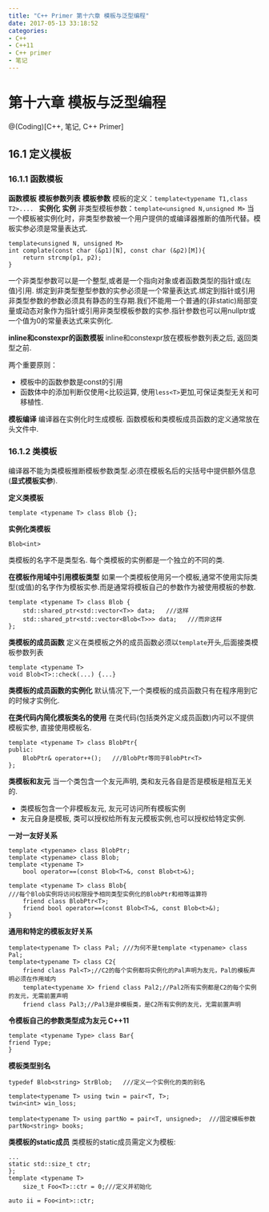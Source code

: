 ```yaml
---
title: "C++ Primer 第十六章 模板与泛型编程"
date: 2017-05-13 33:18:52
categories:
- C++
- C++11
- C++ primer
- 笔记
---
```


# 第十六章 模板与泛型编程
@(Coding)[C++, 笔记, C++ Primer]

## 16.1 定义模板
### 16.1.1 函数模板
**函数模板** **模板参数列表** **模板参数**
模板的定义：`template<typename T1,class T2>.... `
**实例化** **实例** 
非类型模板参数：`template<unsigned N,unsigned M>`
当一个模板被实例化时，非类型参数被一个用户提供的或编译器推断的值所代替。模板实参必须是常量表达式.
```
template<unsigned N, unsigned M>
int complate(const char (&p1)[N], const char (&p2)[M]){
	return strcmp(p1, p2);
}
```
一个非类型参数可以是一个整型,或者是一个指向对象或者函数类型的指针或(左值)引用. 绑定到非类型整型参数的实参必须是一个常量表达式.绑定到指针或引用非类型参数的参数必须具有静态的生存期.我们不能用一个普通的(非static)局部变量或动态对象作为指针或引用非类型模板参数的实参.指针参数也可以用nullptr或一个值为0的常量表达式来实例化.

**inline和constexpr的函数模板**
inline和constexpr放在模板参数列表之后, 返回类型之前.

两个重要原则：
- 模板中的函数参数是const的引用
- 函数体中的添加判断仅使用<比较运算, 使用`less<T>`更加,可保证类型无关和可移植性.

**模板编译**
编译器在实例化时生成模板. 函数模板和类模板成员函数的定义通常放在头文件中.

### 16.1.2 类模板
编译器不能为类模板推断模板参数类型.必须在模板名后的尖括号中提供额外信息(**显式模板实参**).

**定义类模板**
```
template <typename T> class Blob {};
```

**实例化类模板**
```
Blob<int>
```

类模板的名字不是类型名. 每个类模板的实例都是一个独立的不同的类.

**在模板作用域中引用模板类型**
如果一个类模板使用另一个模板,通常不使用实际类型(或值)的名字作为模板实参.而是通常将模板自己的参数作为被使用模板的参数.
```
template <typename T> class Blob {
	std::shared_ptr<std::vector<T>> data;   ///这样
	std::shared_ptr<std::vector<Blob<T>>> data;   ///而非这样
};
```

**类模板的成员函数**
定义在类模板之外的成员函数必须以`template`开头,后面接类模板参数列表
```
template <typename T>
void Blob<T>::check(...) {...}
```

**类模板的成员函数的实例化**
默认情况下,一个类模板的成员函数只有在程序用到它的时候才实例化.

**在类代码内简化模板类名的使用**
在类代码(包括类外定义成员函数)内可以不提供模板实参, 直接使用模板名.
```
template <typename T> class BlobPtr{
public:
	BlobPtr& operator++();   ///BlobPtr等同于BlobPtr<T>
};
```

**类模板和友元**
当一个类包含一个友元声明, 类和友元各自是否是模板是相互无关的.
- 类模板包含一个非模板友元, 友元可访问所有模板实例
- 友元自身是模板, 类可以授权给所有友元模板实例,也可以授权给特定实例.

**一对一友好关系**
```
template <typename> class BlobPtr;
template <typename> class Blob;
template <typename T>
	bool operator==(const Blob<T>&, const Blob<t>&);

template <typename T> class Blob{
///每个Blob实例将访问权限授予相同类型实例化的BlobPtr和相等运算符
	friend class BlobPtr<T>;
	friend bool operator==(const Blob<T>&, const Blob<t>&);
}
```

**通用和特定的模板友好关系**
```
template<typename T> class Pal;	///为何不是template <typename> class Pal;
template<typename T> class C2{
    friend class Pal<T>;//C2的每个实例都将实例化的Pal声明为友元，Pal的模板声明必须在作用域内
    template<typename X> friend class Pal2;//Pal2所有实例都是C2的每个实例的友元，无需前置声明
    friend class Pal3;//Pal3是非模板类，是C2所有实例的友元，无需前置声明
```

**令模板自己的参数类型成为友元 C++11**
```
template <typename Type> class Bar{
friend Type;
}
```

**模板类型别名**
```
typedef Blob<string> StrBlob;	///定义一个实例化的类的别名
```
```
template<typename T> using twin = pair<T, T>;
twin<int> win_loss;
```
```
template<typename T> using partNo = pair<T, unsigned>;	///固定模板参数
partNo<string> books;
```

**类模板的static成员**
类模板的static成员需定义为模板:
```
...
static std::size_t ctr;
};
template <typename T>
	size_t Foo<T>::ctr = 0;///定义并初始化

auto ii = Foo<int>::ctr;
```

